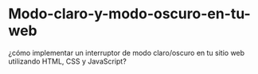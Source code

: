 # Modo-claro-y-modo-oscuro-en-tu-web
¿cómo implementar un interruptor de modo claro/oscuro en tu sitio web utilizando HTML, CSS y JavaScript?
